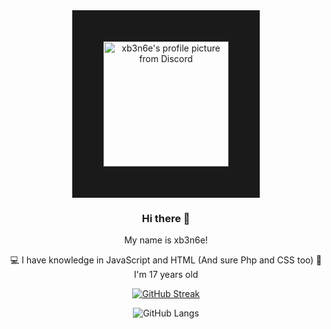<center>
  <img width="200" src="https://images-ext-1.discordapp.net/external/zvOA1A7UhSrZjoAXAD-CAFQ8qOD0LKNQF9XMCLAmEtA/%3Fsize%3D1024/https/cdn.discordapp.com/avatars/1102879568852951121/7b699deaad2d1999870a42ea36f25022.webp?format=webp&width=230&height=230" alt="xb3n6e's profile picture from Discord" style="border: 50px solid;">
  
  ### Hi there 👋
  My name is xb3n6e!

  💻 I have knowledge in JavaScript and HTML (And sure Php and CSS too)
  🎉 I'm 17 years old

  [![GitHub Streak](https://github-readme-streak-stats.herokuapp.com?user=xb3n6e&theme=blueberry&date_format=M%20j%5B%2C%20Y%5D)](https://xb3n6e.hu/)

  ![GitHub Langs](https://github-readme-stats.vercel.app/api/top-langs/?username=xb3n6e&layout=compact&theme=blueberry)
</center>

<!--
**xb3n6e/xb3n6e** is a ✨ _special_ ✨ repository because its `README.md` (this file) appears on your GitHub profile.

Here are some ideas to get you started:

- 🔭 I’m currently working on ...
- 🌱 I’m currently learning ...
- 👯 I’m looking to collaborate on ...
- 🤔 I’m looking for help with ...
- 💬 Ask me about ...
- 📫 How to reach me: ...
- 😄 Pronouns: ...
- ⚡ Fun fact: ...
-->

